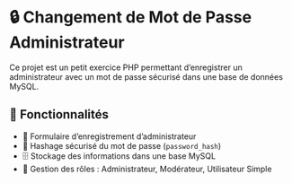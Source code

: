 # 🔒 Changement de Mot de Passe Administrateur

Ce projet est un petit exercice PHP permettant d’enregistrer un administrateur avec un mot de passe sécurisé dans une base de données MySQL.

## 🚀 Fonctionnalités

-   📝 Formulaire d’enregistrement d’administrateur
-   🔐 Hashage sécurisé du mot de passe (`password_hash`)
-   🗄️ Stockage des informations dans une base MySQL
-   👤 Gestion des rôles : Administrateur, Modérateur, Utilisateur Simple
